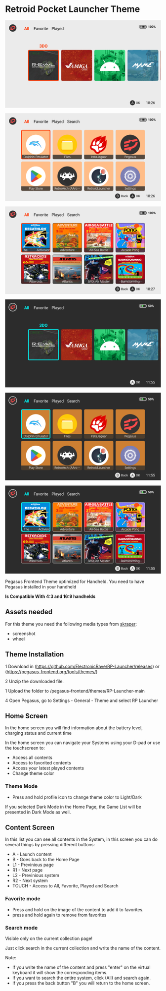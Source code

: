 # Retroid Pocket Launcher Theme

![RP Launcher Pegasus theme](assets/images/screenshots/main_light.png)

![RP Launcher Pegasus theme](assets/images/screenshots/software_light.png)

![RP Launcher Pegasus theme](assets/images/screenshots/game_light.png)

![RP Launcher Pegasus theme](assets/images/screenshots/main_dark.png)

![RP Launcher Pegasus theme](assets/images/screenshots/software_dark.png)

![RP Launcher Pegasus theme](assets/images/screenshots/game_dark.png)

Pegasus Frontend Theme optimized for Handheld. You need to have Pegasus installed in your handheld

**Is Compatible With 4:3 and 16:9 handhelds**

## Assets needed

For this theme you need the following media types from [skraper](http://skraper.net):

- screenshot
- wheel

## Theme Installation

1 Download in (https://github.com/ElectronicRave/RP-Launcher/releases) or (https://pegasus-frontend.org/tools/themes/)

2 Unzip the downloaded file.

1 Upload the folder to /pegasus-frontend/themes/RP-Launcher-main

4 Open Pegasus, go to Settings - General - Theme and select RP Launcher

## Home Screen

In the home screen you will find information about the battery level, charging status and current time

In the home screen you can navigate your Systems using your D-pad or use the touchscreen to:

- Access all contents
- Access to favorited contents
- Access your latest played contents
- Change theme color

### Theme Mode

- Press and hold profile icon to change theme color to Light/Dark

If you selected Dark Mode in the Home Page, the Game List will be presented in Dark Mode as well.

## Content Screen

In this list you can see all contents in the System, in this screen you can do several things by pressing different buttons:

- A  - Launch content
- B  - Goes back to the Home Page
- L1 - Previnious page
- R1 - Next page
- L2 - Previnious system
- R2 - Next system
- TOUCH - Access to All, Favorite, Played and Search
 
### Favorite mode

- Press and hold on the image of the content to add it to favorites.
- press and hold again to remove from favorites

### Search mode

Visible only on the current collection page!

Just click search in the current collection and write the name of the content.

Note:
- If you write the name of the content and press "enter" on the virtual keyboard it will show the corresponding items.
- If you want to search the entire system, click (All) and search again.
- If you press the back button "B" you will return to the home screen.

